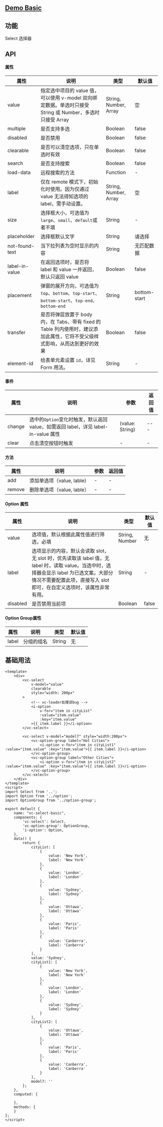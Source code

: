 ## [Demo Basic](https://wya-team.github.io/wya-vc/dist/select/basic.html)
## 功能
Select 选择器

## API

#### 属性

属性 | 说明 | 类型 | 默认值
---|---|---|---
value | 指定选中项目的 value 值，可以使用 v-model 双向绑定数据。单选时只接受 String 或 Number，多选时只接受 Array | String, Number, Array | 空
multiple | 是否支持多选 | Boolean | false
disabled | 是否禁用 | Boolean | false
clearable | 是否可以清空选项，只在单选时有效 | Boolean | false
search | 是否支持搜索 | Boolean | false
load-data | 远程搜索的方法 | Function | -
label | 仅在 remote 模式下，初始化时使用。因为仅通过 value 无法得知选项的 label，需手动设置。 | String, Number, Array | 空
size | 选择框大小，可选值为`large`、`small`、`default`或者不填 | String | -
placeholder | 选择框默认文字 | String | 请选择
not-found-text | 当下拉列表为空时显示的内容 | String | 无匹配数据
label-in-value | 在返回选项时，是否将 label 和 value 一并返回，默认只返回 value | Boolean | false
placement | 弹窗的展开方向，可选值为 `top`、`bottom`、`top-start`、`bottom-start`、`top-end`、`bottom-end` | String | bottom-start
transfer | 是否将弹层放置于 body 内，在 Tabs、带有 fixed 的 Table 列内使用时，建议添加此属性，它将不受父级样式影响，从而达到更好的效果 | Boolean | false
element-id | 给表单元素设置 `id`，详见 Form 用法。 | String | -

#### 事件

属性 | 说明 | 参数 | 返回值
---|---|---|---
change | 选中的`Option`变化时触发，默认返回 value，如需返回 label，详见 label-in-value 属性	 | (value: String) | ---
clear | 点击清空按钮时触发	 | - | -

#### 方法

属性 | 说明 | 参数 | 返回值
---|---|---|---
add | 添加单选项（value, lable) | - | - 
remove | 删除单选项（value, lable） | - | - 

#### Option 属性

属性 | 说明 | 类型 | 默认值
---|---|---|---
value | 选项值，默认根据此属性值进行筛选，必填 | String, Number | 无
label | 选项显示的内容，默认会读取 slot，无 slot 时，优先读取该 label 值，无 label 时，读取 value。当选中时，选择器会显示 label 为已选文案。大部分情况不需要配置此项，直接写入 slot 即可，在自定义选项时，该属性非常有用。 | String | -
disabled | 是否禁用当前项 | Boolean | false

#### Option Group属性

属性 | 说明 | 类型 | 默认值
---|---|---|---
label | 分组的组名 | String | 无

## 基础用法

```vue
<template>
	<div>
		<vc-select 
			v-model="value" 
			clearable 
			style="width: 200px"
		>
			<!-- vc-loader处理该bug -->
			<i-option 
				v-for="item in cityList" 
				:value="item.value" 
				:key="item.value"
			>{{ item.label }}</i-option>
		</vc-select>

		<vc-select v-model="model7" style="width:200px">
			<vc-option-group label="Hot Cities">
				<i-option v-for="item in cityList1" :value="item.value" :key="item.value">{{ item.label }}</i-option>
			</vc-option-group>
			<vc-option-group label="Other Cities">
				<i-option v-for="item in cityList2" :value="item.value" :key="item.value">{{ item.label }}</i-option>
			</vc-option-group>
		</vc-select>
	</div>
</template>
<script>
import Select from '..';
import Option from '../option';
import OptionGroup from '../option-group';

export default {
	name: "vc-select-basic",
	components: {
		'vc-select': Select,
		'vc-option-group': OptionGroup,
		'i-option': Option,
	},
	data() {
		return {
			cityList: [
				{
					value: 'New York',
					label: 'New York'
				},
				{
					value: 'London',
					label: 'London'
				},
				{
					value: 'Sydney',
					label: 'Sydney'
				},
				{
					value: 'Ottawa',
					label: 'Ottawa'
				},
				{
					value: 'Paris',
					label: 'Paris'
				},
				{
					value: 'Canberra',
					label: 'Canberra'
				}
			],
			value: 'Sydney',
			cityList1: [
				{
					value: 'New York',
					label: 'New York'
				},
				{
					value: 'London',
					label: 'London'
				},
				{
					value: 'Sydney',
					label: 'Sydney'
				}
			],
			cityList2: [
				{
					value: 'Ottawa',
					label: 'Ottawa'
				},
				{
					value: 'Paris',
					label: 'Paris'
				},
				{
					value: 'Canberra',
					label: 'Canberra'
				}
			],
			model7: ''
		};
	},
	computed: {
		
	},
	methods: {
	}
};
</script>

```